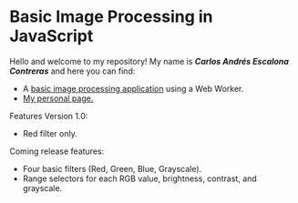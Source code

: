 # Basic Image Processing in JavaScript

Hello and welcome to my repository! 
My name is **_Carlos Andrés Escalona Contreras_** and here you can find:​

- A [basic image processing application](https://carlosaec-ks.github.io/BasicImageFilters/) using a Web Worker.
- [My personal page.](https://carlosaec-ks.github.io/Portfolio/)

Features Version 1.0:

- Red filter only.

Coming release features:

- Four basic filters (Red, Green, Blue, Grayscale).
- Range selectors for each RGB value, brightness, contrast, and grayscale.
